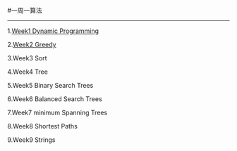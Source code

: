 #一周一算法

--------------

1.[Week1 Dynamic Programming](https://github.com/ia-cas/leetcode/wiki/week1-%E5%8A%A8%E6%80%81%E8%A7%84%E5%88%92)

2.[Week2 Greedy](https://github.com/ia-cas/leetcode/wiki/week2-%E8%B4%AA%E5%BF%83%E7%AE%97%E6%B3%95)

3.Week3 Sort

4.Week4 Tree

5.Week5 Binary Search Trees 

6.Week6 Balanced Search Trees

7.Week7 minimum Spanning Trees

8.Week8 Shortest Paths

9.Week9 Strings
